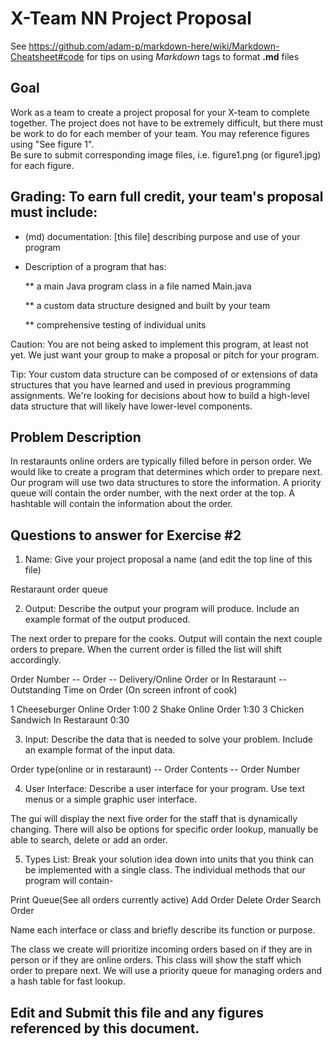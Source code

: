 # X-Team NN Project Proposal

See https://github.com/adam-p/markdown-here/wiki/Markdown-Cheatsheet#code for tips on using *Markdown* tags to format __.md__ files

## Goal

Work as a team to create a project proposal for your X-team to complete together.
The project does not have to be extremely difficult,
but there must be work to do for each member of your team.
You may reference figures using "See figure 1".  
Be sure to submit corresponding image files, i.e. figure1.png (or figure1.jpg) for each figure.

## Grading: To earn full credit, your team's proposal must include:

* (md) documentation: [this file] describing purpose and use of your program

* Description of a program that has:

  ** a main Java program class in a file named Main.java
  
  ** a custom data structure designed and built by your team
  
  ** comprehensive testing of individual units
  
 Caution: You are not being asked to implement this program, at least not yet. 
 We just want your group to make a proposal or pitch for your program.
 
 Tip: Your custom data structure can be composed of or extensions of data structures that you have learned and used in previous programming assignments.  We're looking for decisions about how to build a high-level data structure that will likely have lower-level components.

## Problem Description

In restaraunts online orders are typically filled before in person order. We would like to create a program that determines which order to prepare next. Our program will use two data structures to store the information. A priority queue will contain the order number, with the next order at the top. A hashtable will contain the information about the order.


## Questions to answer for Exercise #2

1. Name: Give your project proposal a name (and edit the top line of this file)

Restaraunt order queue

2. Output: Describe the output your program will produce.  Include an example format of the output produced.

The next order to prepare for the cooks. Output will contain the next couple orders to prepare. When the current order is filled the list will shift accordingly.

Order Number -- Order -- Delivery/Online Order or In Restaraunt  -- Outstanding Time on Order (On screen infront of cook)
 
1             Cheeseburger     Online Order                       1:00
2             Shake            Online Order                       1:30
3             Chicken Sandwich  In Restaraunt                     0:30

3. Input: Describe the data that is needed to solve your problem. Include an example format of the input data.

Order type(online or in restaraunt) -- Order Contents -- Order Number


4. User Interface: Describe a user interface for your program.  Use text menus or a simple graphic user interface.

The gui will display the next five order for the staff that is dynamically changing. There will also be options for specific order lookup, manually be able to search, delete or add an order. 


5. Types List: Break your solution idea down into units that you think can be implemented with a single class.
The individual methods that our program will contain-

Print Queue(See all orders currently active)
Add Order
Delete Order
Search Order 


Name each interface or class and briefly describe its function or purpose.

The class we create will prioritize incoming orders based on if they are in person or if they are online orders. This class will show the staff which order to prepare next. We will use a priority queue for managing orders and a hash table for fast lookup. 

## Edit and Submit this file and any figures referenced by this document.

